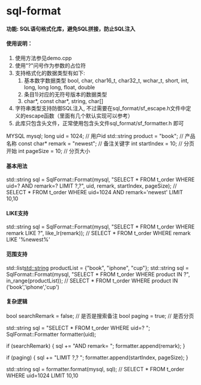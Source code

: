 sql-format
===========

#### 功能: SQL语句格式化库，避免SQL拼接，防止SQL注入

#### 使用说明：
1. 使用方法参见demo.cpp
2. 使用"?"问号作为参数的占位符
3. 支持格式化的数据类型有如下:
   1) 基本数字数据类型 bool, char, char16_t, char32_t, wchar_t, short, int, long, long long, float, double
   2) 条目1)对应的无符号版本的数据类型
   3) char*, const char*, string, char[]
4. 字符串类型支持防御SQL注入, 不过需要在sql_format/sf_escape.h文件中定义的escape函数（里面有几个默认实现可以参考）
5. 此库只包含头文件，正常使用包含头文件sql_format/sf_formatter.h 即可

MYSQL mysql;
long uid = 1024; // 用户id 
std::string product = "book"; // 产品名称
const char* remark = "newest"; // 备注关键字
int startIndex = 10; // 分页开始
int pageSize = 10; // 分页大小

#### 基本用法
std::string sql = SqlFormat::Format(mysql, "SELECT * FROM t_order WHERE uid=? AND remark=? LIMIT ?,?", uid, remark, startIndex, pageSize);
// SELECT * FROM t_order WHERE uid=1024 AND remark='newest' LIMIT 10,10

#### LIKE支持 
std::string sql = SqlFormat::Format(mysql, "SELECT * FROM t_order WHERE remark LIKE ?", like_lr(remark));
// SELECT * FROM t_order WHERE remark LIKE '%newest%' 

#### 范围支持 
std::list<std::string> productList = {"book", "iphone", "cup"};
std::string sql = SqlFormat::Format(mysql, "SELECT * FROM t_order WHERE product IN ?", in_range(productList));
// SELECT * FROM t_order WHERE product IN ('book','iphone','cup') 

#### 复杂逻辑 
bool searchRemark = false; // 是否是搜索备注
bool paging = true; // 是否分页

std::string sql = "SELECT * FROM t_order WHERE uid=? ";
SqlFormat::Formatter formatter(uid);

if (searchRemark)
{
    sql += "AND remark= ";
    formatter.append(remark);
}

if (paging)
{
    sql += "LIMIT ?,? ";
    formatter.append(startIndex, pageSize);
}

std::string sql = formatter.format(mysql, sql);
// SELECT * FROM t_order WHERE uid=1024 LIMIT 10,10
